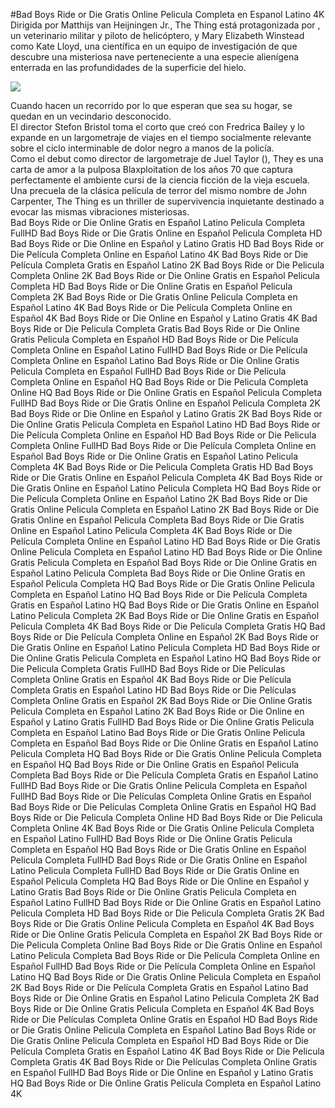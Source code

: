 #Bad Boys Ride or Die Gratis Online Pelicula Completa en Espanol Latino 4K  
Dirigida por Matthijs van Heijningen Jr., The Thing está protagonizada por , un veterinario militar y piloto de helicóptero, y Mary Elizabeth Winstead como Kate Lloyd, una científica en un equipo de investigación de  que descubre una misteriosa nave perteneciente a una especie alienígena enterrada en las profundidades de la superficie del hielo.  
  
[![](https://i.imgur.com/qSNzIqt.png)](https://movie.rssnews.media/CdhtkhhKg.php)  
  
Cuando hacen un recorrido por lo que esperan que sea su hogar, se quedan en un vecindario desconocido.  
El director Stefon Bristol toma el corto que creó con Fredrica Bailey y lo expande en un largometraje de viajes en el tiempo socialmente relevante sobre el ciclo interminable de dolor negro a manos de la policía.  
Como el debut como director de largometraje de Juel Taylor (), They  es una carta de amor a la pulposa Blaxploitation de los años 70 que captura perfectamente el ambiente cursi de la ciencia ficción de la vieja escuela.  
Una precuela de la clásica película de terror del mismo nombre de John Carpenter, The Thing es un thriller de supervivencia inquietante destinado a evocar las mismas vibraciones misteriosas.  
Bad Boys Ride or Die Online Gratis en Español Latino Pelicula Completa FullHD
Bad Boys Ride or Die Gratis Online en Español Pelicula Completa HD
Bad Boys Ride or Die Online en Español y Latino Gratis HD
Bad Boys Ride or Die Película Completa Online en Español Latino 4K
Bad Boys Ride or Die Película Completa Gratis en Español Latino 2K
Bad Boys Ride or Die Pelicula Completa Online 2K
Bad Boys Ride or Die Online Gratis en Español Pelicula Completa HD
Bad Boys Ride or Die Online Gratis en Español Pelicula Completa 2K
Bad Boys Ride or Die Gratis Online Pelicula Completa en Español Latino 4K
Bad Boys Ride or Die Película Completa Online en Español 4K
Bad Boys Ride or Die Online en Español y Latino Gratis 4K
Bad Boys Ride or Die Pelicula Completa Gratis
Bad Boys Ride or Die Online Gratis Pelicula Completa en Español HD
Bad Boys Ride or Die Película Completa Online en Español Latino FullHD
Bad Boys Ride or Die Película Completa Online en Español Latino
Bad Boys Ride or Die Online Gratis Pelicula Completa en Español FullHD
Bad Boys Ride or Die Película Completa Online en Español HQ
Bad Boys Ride or Die Pelicula Completa Online HQ
Bad Boys Ride or Die Online Gratis en Español Pelicula Completa FullHD
Bad Boys Ride or Die Gratis Online en Español Pelicula Completa 2K
Bad Boys Ride or Die Online en Español y Latino Gratis 2K
Bad Boys Ride or Die Online Gratis Pelicula Completa en Español Latino HD
Bad Boys Ride or Die Película Completa Online en Español HD
Bad Boys Ride or Die Pelicula Completa Online FullHD
Bad Boys Ride or Die Película Completa Online en Español
Bad Boys Ride or Die Online Gratis en Español Latino Pelicula Completa 4K
Bad Boys Ride or Die Pelicula Completa Gratis HD
Bad Boys Ride or Die Gratis Online en Español Pelicula Completa 4K
Bad Boys Ride or Die Gratis Online en Español Latino Pelicula Completa HQ
Bad Boys Ride or Die Película Completa Online en Español Latino 2K
Bad Boys Ride or Die Gratis Online Pelicula Completa en Español Latino 2K
Bad Boys Ride or Die Gratis Online en Español Pelicula Completa
Bad Boys Ride or Die Gratis Online en Español Latino Pelicula Completa 4K
Bad Boys Ride or Die Película Completa Online en Español Latino HD
Bad Boys Ride or Die Gratis Online Pelicula Completa en Español Latino HD
Bad Boys Ride or Die Online Gratis Pelicula Completa en Español
Bad Boys Ride or Die Online Gratis en Español Latino Pelicula Completa
Bad Boys Ride or Die Online Gratis en Español Pelicula Completa HQ
Bad Boys Ride or Die Gratis Online Pelicula Completa en Español Latino HQ
Bad Boys Ride or Die Película Completa Gratis en Español Latino HQ
Bad Boys Ride or Die Gratis Online en Español Latino Pelicula Completa 2K
Bad Boys Ride or Die Online Gratis en Español Pelicula Completa 4K
Bad Boys Ride or Die Pelicula Completa Gratis HQ
Bad Boys Ride or Die Película Completa Online en Español 2K
Bad Boys Ride or Die Gratis Online en Español Latino Pelicula Completa HD
Bad Boys Ride or Die Online Gratis Pelicula Completa en Español Latino HQ
Bad Boys Ride or Die Pelicula Completa Gratis FullHD
Bad Boys Ride or Die Películas Completa Online Gratis en Español 4K
Bad Boys Ride or Die Película Completa Gratis en Español Latino HD
Bad Boys Ride or Die Películas Completa Online Gratis en Español 2K
Bad Boys Ride or Die Online Gratis Pelicula Completa en Español Latino 2K
Bad Boys Ride or Die Online en Español y Latino Gratis FullHD
Bad Boys Ride or Die Online Gratis Pelicula Completa en Español Latino
Bad Boys Ride or Die Gratis Online Pelicula Completa en Español
Bad Boys Ride or Die Online Gratis en Español Latino Pelicula Completa HQ
Bad Boys Ride or Die Gratis Online Pelicula Completa en Español HQ
Bad Boys Ride or Die Online Gratis en Español Pelicula Completa
Bad Boys Ride or Die Película Completa Gratis en Español Latino FullHD
Bad Boys Ride or Die Gratis Online Pelicula Completa en Español FullHD
Bad Boys Ride or Die Películas Completa Online Gratis en Español
Bad Boys Ride or Die Películas Completa Online Gratis en Español HQ
Bad Boys Ride or Die Pelicula Completa Online HD
Bad Boys Ride or Die Pelicula Completa Online 4K
Bad Boys Ride or Die Gratis Online Pelicula Completa en Español Latino FullHD
Bad Boys Ride or Die Online Gratis Pelicula Completa en Español HQ
Bad Boys Ride or Die Gratis Online en Español Pelicula Completa FullHD
Bad Boys Ride or Die Gratis Online en Español Latino Pelicula Completa FullHD
Bad Boys Ride or Die Gratis Online en Español Pelicula Completa HQ
Bad Boys Ride or Die Online en Español y Latino Gratis
Bad Boys Ride or Die Online Gratis Pelicula Completa en Español Latino FullHD
Bad Boys Ride or Die Online Gratis en Español Latino Pelicula Completa HD
Bad Boys Ride or Die Pelicula Completa Gratis 2K
Bad Boys Ride or Die Gratis Online Pelicula Completa en Español 4K
Bad Boys Ride or Die Online Gratis Pelicula Completa en Español 2K
Bad Boys Ride or Die Pelicula Completa Online
Bad Boys Ride or Die Gratis Online en Español Latino Pelicula Completa
Bad Boys Ride or Die Película Completa Online en Español FullHD
Bad Boys Ride or Die Película Completa Online en Español Latino HQ
Bad Boys Ride or Die Gratis Online Pelicula Completa en Español 2K
Bad Boys Ride or Die Película Completa Gratis en Español Latino
Bad Boys Ride or Die Online Gratis en Español Latino Pelicula Completa 2K
Bad Boys Ride or Die Online Gratis Pelicula Completa en Español 4K
Bad Boys Ride or Die Películas Completa Online Gratis en Español HD
Bad Boys Ride or Die Gratis Online Pelicula Completa en Español Latino
Bad Boys Ride or Die Gratis Online Pelicula Completa en Español HD
Bad Boys Ride or Die Película Completa Gratis en Español Latino 4K
Bad Boys Ride or Die Pelicula Completa Gratis 4K
Bad Boys Ride or Die Películas Completa Online Gratis en Español FullHD
Bad Boys Ride or Die Online en Español y Latino Gratis HQ
Bad Boys Ride or Die Online Gratis Pelicula Completa en Español Latino 4K